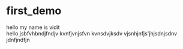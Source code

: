 # first_demo
hello my name is vidit
<br>
hello jsbfvhbndjfndjv
kvnfjvnjsfvn
kvnsdvjksdv
vjsnhjnfjs'jhjsdnjsdnv
jdnfjndfjn
